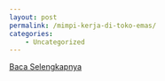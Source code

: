 ```yaml
---
layout: post
permalink: /mimpi-kerja-di-toko-emas/
categories:
    - Uncategorized
---
```


[Baca Selengkapnya](/05)